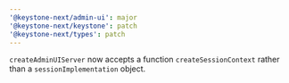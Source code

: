 ```yaml
---
'@keystone-next/admin-ui': major
'@keystone-next/keystone': patch
'@keystone-next/types': patch
---
```


`createAdminUIServer` now accepts a function `createSessionContext` rather than a `sessionImplementation` object.

